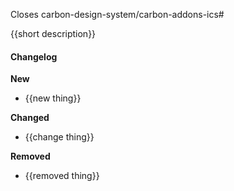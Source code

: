 Closes carbon-design-system/carbon-addons-ics#

{{short description}}

#### Changelog

**New**

- {{new thing}}

**Changed**

- {{change thing}}

**Removed**

- {{removed thing}}
